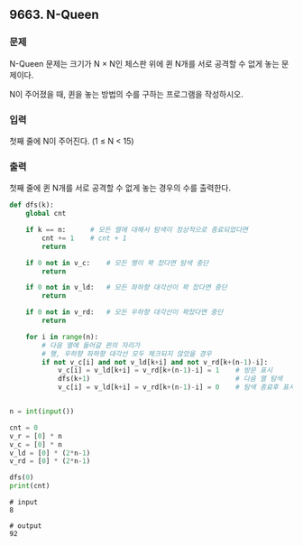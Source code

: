 
## 9663. N-Queen

### 문제

N-Queen 문제는 크기가 N × N인 체스판 위에 퀸 N개를 서로 공격할 수 없게 놓는 문제이다.

N이 주어졌을 때, 퀸을 놓는 방법의 수를 구하는 프로그램을 작성하시오.

### 입력

첫째 줄에 N이 주어진다. (1 ≤ N < 15)

### 출력

첫째 줄에 퀸 N개를 서로 공격할 수 없게 놓는 경우의 수를 출력한다.



```python
def dfs(k):
    global cnt

    if k == n:		# 모든 열에 대해서 탐색이 정상적으로 종료되었다면
        cnt += 1	# cnt + 1
        return

    if 0 not in v_c:	# 모든 행이 꽉 찼다면 탐색 중단
        return

    if 0 not in v_ld:	# 모든 좌하향 대각선이 꽉 찼다면 중단
        return

    if 0 not in v_rd:	# 모든 우하향 대각선이 꽉찼다면 중단
        return

    for i in range(n):
        # 다음 열에 들어갈 퀸의 자리가
        # 행, 우하향 좌하향 대각선 모두 체크되지 않았을 경우
        if not v_c[i] and not v_ld[k+i] and not v_rd[k+(n-1)-i]:
            v_c[i] = v_ld[k+i] = v_rd[k+(n-1)-i] = 1	# 방문 표시
            dfs(k+1)									# 다음 열 탐색
            v_c[i] = v_ld[k+i] = v_rd[k+(n-1)-i] = 0	# 탐색 종료후 표시 취소


n = int(input())

cnt = 0
v_r = [0] * n
v_c = [0] * n
v_ld = [0] * (2*n-1)
v_rd = [0] * (2*n-1)

dfs(0)
print(cnt)
```

```
# input
8

# output
92
```

